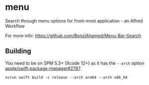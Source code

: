 # menu

Search through menu options for front-most application - an Alfred Workflow

For more info: https://github.com/BenziAhamed/Menu-Bar-Search

## Building
You need to be on SPM 5.3+ (Xcode 12+) as it has the `--arch` option [apple/swift-package-manager#2787](https://github.com/apple/swift-package-manager/pull/2787).

`xcrun swift build -c release --arch arm64 --arch x86_64`
